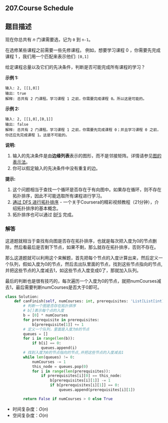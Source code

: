 ## 207.Course Schedule

## 题目描述

现在你总共有 *n* 门课需要选，记为 `0` 到 `n-1`。

在选修某些课程之前需要一些先修课程。 例如，想要学习课程 0 ，你需要先完成课程 1 ，我们用一个匹配来表示他们: `[0,1]`

给定课程总量以及它们的先决条件，判断是否可能完成所有课程的学习？

**示例 1:**

```
输入: 2, [[1,0]] 
输出: true
解释: 总共有 2 门课程。学习课程 1 之前，你需要完成课程 0。所以这是可能的。
```

**示例 2:**

```
输入: 2, [[1,0],[0,1]]
输出: false
解释: 总共有 2 门课程。学习课程 1 之前，你需要先完成课程 0；并且学习课程 0 之前，你还应先完成课程 1。这是不可能的。
```

**说明:**

1. 输入的先决条件是由**边缘列表**表示的图形，而不是邻接矩阵。详情请参见[图的表示法](http://blog.csdn.net/woaidapaopao/article/details/51732947)。
2. 你可以假定输入的先决条件中没有重复的边。

**提示:**

1. 这个问题相当于查找一个循环是否存在于有向图中。如果存在循环，则不存在拓扑排序，因此不可能选取所有课程进行学习。
2. [通过 DFS 进行拓扑排序](https://www.coursera.org/specializations/algorithms) - 一个关于Coursera的精彩视频教程（21分钟），介绍拓扑排序的基本概念。
3. 拓扑排序也可以通过 [BFS](https://baike.baidu.com/item/%E5%AE%BD%E5%BA%A6%E4%BC%98%E5%85%88%E6%90%9C%E7%B4%A2/5224802?fr=aladdin&fromid=2148012&fromtitle=%E5%B9%BF%E5%BA%A6%E4%BC%98%E5%85%88%E6%90%9C%E7%B4%A2) 完成。



### 解答

​	这道题就相当于查找有向图是否存在拓扑排序，也就是每次把入度为0的节点删除，然后看最后是否剩下节点，如果不剩，那么就存在拓扑排序，否则不存在。

​	那么这道题就可以利用这个来解题，首先把每个节点的入度计算出来，然后定义一个队列，假如入度为0的节点，然后去出队里面的节点，找到这些节点指向的节点,并把这些节点的入度减去1，如这些节点入度变成0了，那就加入队列。

​	最后的判断也是很有技巧的，每次遍历一个入度为0的节点，就把numCourses减去1，最后需要判断numCourses是否大于0即可。

```python
class Solution:
    def canFinish(self, numCourses: int, prerequisites: 'List[List[int]]') -> bool:
        # 判断一个图是否存在拓扑排序
        # b[]表示每个点的入度
        b = [0] * numCourses
        for prerequisite in prerequisites:
            b[prerequisite[1]] += 1
        # 定义一个队列，里面是入度为0的节点
        queues = []
        for i in range(len(b)):
            if b[i] == 0:
                queues.append(i)
        # 找到入度为0的节点指向的节点,并把这些节点的入度减去1
        while len(queues) != 0:
            numCourses -= 1
            this_node = queues.pop(0)
            for i in range(len(prerequisites)):
                if prerequisites[i][0] == this_node:
                    b[prerequisites[i][1]] -= 1
                    if b[prerequisites[i][1]] == 0:
                        queues.append(prerequisites[i][1])

        return False if numCourses > 0 else True
```

- 时间复杂度：$O(n)$
- 空间复杂度：$O(n)$ 

